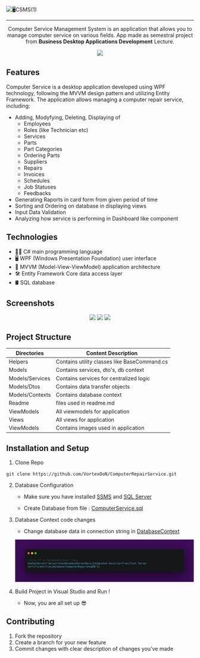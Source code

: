 ![🖥️CSMS(1)](https://github.com/user-attachments/assets/dfaefc27-9a31-4a8a-b17e-831bf272c242)
___
<p align="center">
Computer Service Management System is an application that allows you to manage computer service on various fields. App made as semestral project from <b>Business Desktop Applications Development</b> Lecture.

<p align="center">
  <img src="https://github.com/VortexOoN/ComputerRepairService/blob/main/Readme/1.PNG">
</p>

## Features

Computer Service is a desktop application developed using WPF technology, following the MVVM design pattern and utilizing Entity Framework. The application allows managing a computer repair service, including:
- Adding, Modyfying, Deleting, Displaying of
  - Employees
  - Roles (like Technician etc)
  - Services
  - Parts
  - Part Categories
  - Ordering Parts
  - Suppliers
  - Repairs
  - Invoices
  - Schedules
  - Job Statuses
  - Feedbacks
- Generating Raports in card form from given period of time
- Sorting and Ordering on database in displaying views
- Input Data Validation
- Analyzing how service is performing in Dashboard like component

## Technologies
- 👨‍💻 C# main programming language
- 🖥️ WPF (Windows Presentation Foundation) user interface
- 🧱 MVVM (Model-View-ViewModel) application architecture
- 🛠️ Entity Framework Core  data access layer
- 🛢️ SQL database

## Screenshots

<p align="center">
  <img src="https://github.com/VortexOoN/ComputerRepairService/blob/main/Readme/4.PNG">

  <img src="https://github.com/VortexOoN/ComputerRepairService/blob/main/Readme/2.PNG">

  <img src="https://github.com/VortexOoN/ComputerRepairService/blob/main/Readme/3.PNG">
  
</p>

## Project Structure

| Directories          |   Content Description                   |
|------------------|--------------------------------|
| Helpers            | Contains utility classes like BaseCommand.cs  |
| Models           | Contains services, dto's, db context |
| Models/Services           | Contains services for centralized logic |
| Models/Dtos           | Contains data transfer objects |
| Models/Contexts           | Contains database context |
| Readme           | files used in readme.md                    |
| ViewModels           | All viewmodels for application                    |
| Views           | All views for application                    |
| ViewModels           | Contains images used in application                     |


## Installation and Setup
1. Clone Repo
````github
git clone https://github.com/VortexOoN/ComputerRepairService.git
````
2. Database Configuration

    - Make sure you have installed [SSMS](https://learn.microsoft.com/en-us/sql/ssms/download-sql-server-management-studio-ssms?view=sql-server-ver16) and [SQL Server](https://www.microsoft.com/pl-pl/sql-server/sql-server-downloads)

    - Create Database from file : [ComputerService.sql](https://github.com/VortexOoN/ComputerRepairService/blob/main/ComputerService.sql)

3. Database Context code changes

    - Change database data in connection string in [DatabaseContext](https://github.com/VortexOoN/ComputerRepairService/blob/main/Models/Contexts/DatabaseContext.cs)
    <p align="center">
      <img src="Readme/connection_string.png">
    </p>
4. Build Project in Visual Studio and Run !
   - Now, you are all set up 😎

  
## Contributing

1. Fork the repository
2. Create a branch for your new feature
3. Commit changes with clear description of changes you've made
